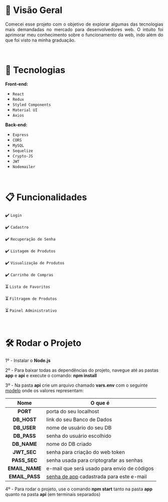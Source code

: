 # :mag_right: Visão Geral
<p align="justify">
Comecei esse projeto com o objetivo de explorar algumas das tecnologias mais demandadas no mercado para desenvolvedores web. O intuito foi aprimorar meu conhecimento sobre o funcionamento da web, indo além do que foi visto na minha graduação. 
</p>
<br>

 # 	:seedling: Tecnologias
 **Front-end:**

 - `React`
 - `Redux`
 - `Styled Components`
 - `Material UI`
 - `Axios`


**Back-end:**
 - `Express`
 - `CORS`
 - `MySQL`
 - `Sequelize`
 - `Crypto-JS`
 - `JWT`
 - `Nodemailer`

<br>

# :clipboard: Funcionalidades

:heavy_check_mark: `Login`

:heavy_check_mark: `Cadastro`

:heavy_check_mark: `Recuperação de Senha`

:heavy_check_mark: `Listagem de Produtos`

:heavy_check_mark: `Visualização de Produtos`

:heavy_check_mark: `Carrinho de Compras`

:hourglass_flowing_sand: `Lista de Favoritos`

:hourglass_flowing_sand: `Filtragem de Produtos`

:hourglass_flowing_sand: `Painel Administrativo`


<br>

# :hammer_and_wrench: Rodar o Projeto
1º - Instalar o **Node.js**

2º - Para baixar todas as dependências do projeto, navegue até as pastas **app** e **api** e execute o comando: **npm install**

3º - Na pasta **api** crie um arquivo chamado **vars.env** com o seguinte <a href="https://github.com/romulodm/E-commerce/blob/main/model.env">modelo</a> onde os valores representam:
 
| Nome | O que é | 
| :-: | - |
| **PORT** | porta do seu localhost |
| **DB_HOST** | link do seu Banco de Dados |
| **DB_USER** | nome de usuário do seu DB |
| **DB_PASS** | senha do usuário escolhido |
| **DB_NAME** | nome do DB criado |
| **JWT_SEC** | senha para criação do web token |
| **PASS_SEC** | senha usada para criptografar as senhas |
| **EMAIL_NAME** | e-mail que será usado para envio de códigos |
| **EMAIL_PASS** | <a href="https://support.google.com/accounts/answer/185833?hl=pt-BR)https://support.google.com/accounts/answer/185833?hl=pt-BR">senha de app</a> cadastrada para este e-mail  |

4º - Para rodar o projeto, use o comando **npm start** tanto na pasta **app** quanto na pasta **api** (em terminais separados)

